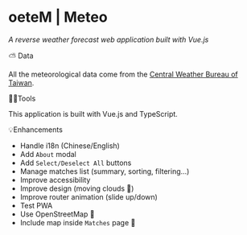 # oeteM | Meteo

_A reverse weather forecast web application built with Vue.js_

⛅ Data

All the meteorological data come from the [Central Weather Bureau of Taiwan](https://www.cwb.gov.tw).

👨‍💻Tools

This application is built with Vue.js and TypeScript.

💡Enhancements

* Handle i18n (Chinese/English)
* Add `About` modal
* Add `Select/Deselect All` buttons
* Manage matches list (summary, sorting, filtering...)
* Improve accessibility
* Improve design (moving clouds 🤔)
* Improve router animation (slide up/down)
* Test PWA
* Use OpenStreetMap 🤔
* Include map inside `Matches` page 🤔
